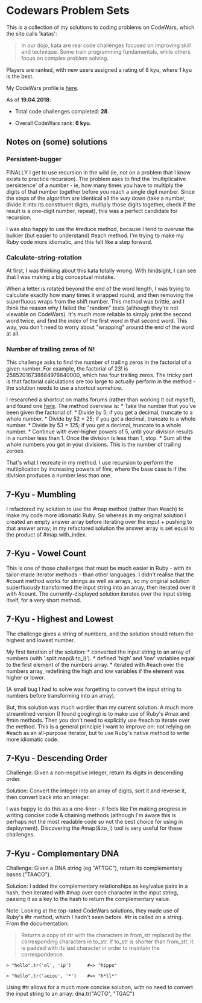 # Codewars Problem Sets

This is a collection of my solutions to coding problems on CodeWars, which the site calls 'katas':

> In our dojo, kata are real code challenges focused on improving skill and technique. Some train programming fundamentals, while others focus on complex problem solving.

Players are ranked, with new users assigned a rating of 8 kyu, where 1 kyu is the best.

My CodeWars profile is [here](https://www.codewars.com/users/jonosenior).

As of <b>19.04.2018</b>:

* Total code challenges completed: <b>28</b>.

* Overall CodeWars rank: <b>6 kyu</b>.


## Notes on (some) solutions

### Persistent-bugger

FINALLY I get to use recursion in the wild (ie, not on a problem that I know exists to practice recursion). The problem asks to find the 'multiplicative persistence' of a number - ie, how many times you have to multiply the digits of that number together before you reach a single digit number. Since the steps of the algorithm are identical all the way down (take a number, divide it into its constituent digits, multiply those digits together, check if the result is a one-digit number, repeat), this was a perfect candidate for recursion.

I was also happy to use the #reduce method, because I tend to overuse the bulkier (but easier to understand) #each method. I'm trying to make my Ruby code more idiomatic, and this felt like a step forward.

### Calculate-string-rotation

  At first, I was thinking about this kata totally wrong. With hindsight, I can see that I was making a big conceptual mistake.

  When a letter is rotated beyond the end of the word length, I was trying to calculate exactly how many times it wrapped round, and then removing the superfluous wraps from the shift number. This method was brittle, and I think the reason why I failed the "random" tests (although they're not viewable on CodeWars). It's much more reliable to simply print the second word twice, and find the index of the first word in that second word. This way, you don't need to worry about "wrapping" around the end of the word at all.

### Number of trailing zeros of N!

  This challenge asks to find the number of trailing zeros in the factorial of a given number. For example, the factorial of 23! is 25852016738884976640000, which has four trailing zeros. The tricky part is that factorial calculations are too large to actually perform in the method - the solution needs to use a shortcut somehow.

  I researched a shortcut on maths forums (rather than working it out myself), and found one [here](http://www.purplemath.com/modules/factzero.htm). The method overview is:
    * Take the number that you've been given the factorial of.
    * Divide by 5; if you get a decimal, truncate to a whole number.
    * Divide by 52 = 25; if you get a decimal, truncate to a whole number.
    * Divide by 53 = 125; if you get a decimal, truncate to a whole number.
    * Continue with ever-higher powers of 5, until your division results in a number less than 1. Once the division is less than 1, stop.
    * Sum all the whole numbers you got in your divisions. This is the number of trailing zeroes.

  That's what I recreate in my method. I use recursion to perform the multiplication by increasing powers of five, where the base case is if the division produces a number less than one.

## 7-Kyu - Mumbling

  I refactored my solution to use the #map method (rather than #each) to make my code more idiomatic Ruby. So whereas in my original solution I created an empty answer array before iterating over the input + pushing to that answer array; in my refactored solution the answer array is set equal to the product of  #map.with_index.

## 7-Kyu - Vowel Count

  This is one of those challenges that must be much easier in Ruby - with its tailor-made iterator methods - than other languages. I didn't realise that the #count method works for strings as well as arrays, so my original solution superfluously transformed the input string into an array, then iterated over it with #count. The currently-displayed solution iterates over the input string itself, for a very short method.

## 7-Kyu - Highest and Lowest

  The challenge gives a string of numbers, and the solution should return the highest and lowest number.

  My first iteration of the solution:
    * converted the input string to an array of numbers (with '.split.map(&:to_i)').
    * defined 'high' and 'low' variables equal to the first element of the numbers array.
    * iterated with #each over the numbers array, redefining the high and low variables if the element was higher or lower.

  (A small bug I had to solve was forgetting to convert the input string to numbers before transforming into an array).

  But, this solution was much wordier than my current solution. A much more streamlined version (I found googling) is to make use of Ruby's #max and #min methods. Then you don't need to explicitly use #each to iterate over the method. This is a general principle I want to improve on: not relying on #each as an all-purpose iterator, but to use Ruby's native method to write more idiomatic code.

## 7-Kyu - Descending Order
  Challenge: Given a non-negative integer, return its digits in descending order.

  Solution: Convert the integer into an array of digits, sort it and reverse it, then convert back into an integer.

  I was happy to do this as a one-liner - it feels like I'm making progress in writing concise code & chaining methods (although I'm aware this is perhaps not the most readable code so not the best choice for using in deployment). Discovering the #map(&:to_i) tool is very useful for these challenges.

## 7-Kyu - Complementary DNA

  Challenge: Given a DNA string (eg "ATTGC"), return its complementary bases ("TAACG").

  Solution: I added the complementary relationships as key/value pairs in a hash, then iterated with #map over each character in the input string, passing it as a key to the hash to return the complementary value.

  Note: Looking at the top-rated CodeWars solutions, they made use of Ruby's #tr method, which I hadn't seen before. #tr is called on a string. From the documentation:

  > Returns a copy of str with the characters in from_str replaced by the corresponding characters in to_str. If to_str is shorter than from_str, it is padded with its last character in order to maintain the correspondence.

    > "hello".tr('el', 'ip')      #=> "hippo"

    > "hello".tr('aeiou', '*')    #=> "h*ll*"

  Using #tr allows for a much more concise solution, with no need to convert the input string to an array:
        dna.tr("ACTG", "TGAC")
